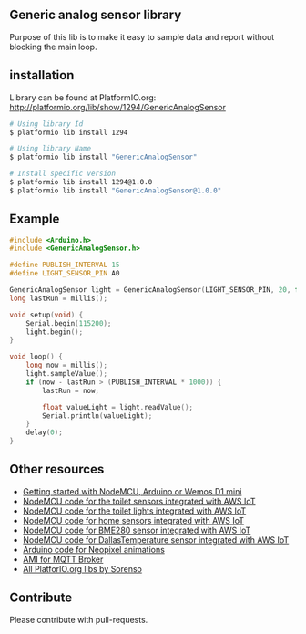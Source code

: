 ## Generic analog sensor library

Purpose of this lib is to make it easy to sample data and report without blocking the main loop.


## installation

Library can be found at PlatformIO.org:
http://platformio.org/lib/show/1294/GenericAnalogSensor

```bash
# Using library Id
$ platformio lib install 1294

# Using library Name
$ platformio lib install "GenericAnalogSensor"

# Install specific version
$ platformio lib install 1294@1.0.0
$ platformio lib install "GenericAnalogSensor@1.0.0"
```


## Example

```cpp
#include <Arduino.h>
#include <GenericAnalogSensor.h>

#define PUBLISH_INTERVAL 15
#define LIGHT_SENSOR_PIN A0

GenericAnalogSensor light = GenericAnalogSensor(LIGHT_SENSOR_PIN, 20, false);
long lastRun = millis();

void setup(void) {
    Serial.begin(115200);
    light.begin();
}

void loop() {
    long now = millis();
    light.sampleValue();
    if (now - lastRun > (PUBLISH_INTERVAL * 1000)) {
        lastRun = now;

        float valueLight = light.readValue();
        Serial.println(valueLight);
    }
    delay(0);
}
```


## Other resources

* [Getting started with NodeMCU, Arduino or Wemos D1 mini](https://github.com/5orenso/arduino-getting-started)
* [NodeMCU code for the toilet sensors integrated with AWS IoT](https://github.com/5orenso/nodemcu-mqtt-toilet-project)
* [NodeMCU code for the toilet lights integrated with AWS IoT](https://github.com/5orenso/nodemcu-mqtt-toilet-project-display)
* [NodeMCU code for home sensors integrated with AWS IoT](https://github.com/5orenso/nodemcu-mqtt-home-sensors)
* [NodeMCU code for BME280 sensor integrated with AWS IoT](https://github.com/5orenso/nodemcu-mqtt-bme280)
* [NodeMCU code for DallasTemperature sensor integrated with AWS IoT](https://github.com/5orenso/nodemcu-mqtt-dallastemperature)
* [Arduino code for Neopixel animations](https://github.com/5orenso/nodemcu-neopixel-animations)
* [AMI for MQTT Broker](https://github.com/5orenso/aws-ami-creation)
* [All PlatforIO.org libs by Sorenso](http://platformio.org/lib/search?query=author%253A%2522Sorenso%2522)


## Contribute

Please contribute with pull-requests.
